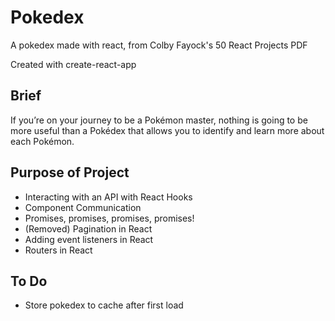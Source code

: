 # Pokedex

A pokedex made with react, from Colby Fayock's 50 React Projects PDF

Created with create-react-app

## Brief

If you’re on your journey to be a Pokémon master, nothing is going to be more useful than a Pokédex that allows you to identify and learn more about each Pokémon.

## Purpose of Project

- Interacting with an API with React Hooks
- Component Communication
- Promises, promises, promises, promises!
- (Removed) Pagination in React
- Adding event listeners in React
- Routers in React

## To Do

- Store pokedex to cache after first load
